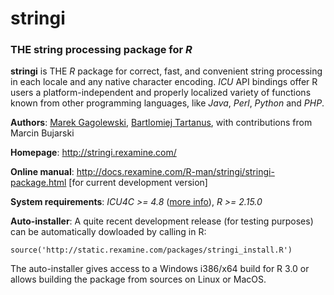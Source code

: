 # **stringi**

### THE string processing package for *R*


**stringi** is THE *R* package for correct, fast, and convenient string 
processing in each locale and any native character encoding.
*ICU* API bindings offer R users a platform-independent and properly localized
variety of functions known from other
programming languages, like  *Java*, *Perl*, *Python* and *PHP*.

**Authors**: [Marek Gagolewski](http://staff.rexamine.com/gagolews),
[Bartlomiej Tartanus](http://staff.rexamine.com/tartanus), 
with contributions from Marcin Bujarski

**Homepage**: http://stringi.rexamine.com/

**Online manual**: http://docs.rexamine.com/R-man/stringi/stringi-package.html 
[for current development version]

**System requirements**: *ICU4C >= 4.8*
([more info](https://github.com/Rexamine/stringi/blob/master/INSTALL.md)),
*R >= 2.15.0*

**Auto-installer**: A quite recent development release (for testing purposes)
can be automatically dowloaded by calling in R:
```
source('http://static.rexamine.com/packages/stringi_install.R')
```
The auto-installer gives access to a Windows i386/x64 build for R 3.0
or allows building the package from sources on Linux or MacOS.
